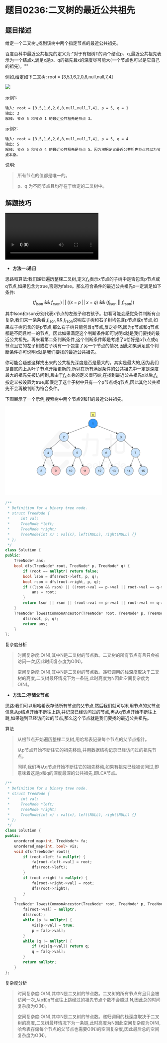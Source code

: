 # 题目0236:二叉树的最近公共祖先
## 题目描述

给定一个二叉树,,找到该树中两个指定节点的最近公共祖先。

百度百科中最近公共祖先的定义为:"对于有根树T的两个结点p、q,最近公共祖先表示为一个结点x,满足x是p、q的祖先且x的深度尽可能大(一个节点也可以是它自己的祖先)。""

例如,给定如下二叉树: root = [3,5,1,6,2,0,8,null,null,7,4]

![](https://assets.leetcode-cn.com/aliyun-lc-upload/uploads/2018/12/15/binarytree.png)

示例1:

```
输入: root = [3,5,1,6,2,0,8,null,null,7,4], p = 5, q = 1
输出: 3
解释: 节点 5 和节点 1 的最近公共祖先是节点 3。
```

示例2:

```
输入: root = [3,5,1,6,2,0,8,null,null,7,4], p = 5, q = 4
输出: 5
解释: 节点 5 和节点 4 的最近公共祖先是节点 5。因为根据定义最近公共祖先节点可以为节点本身。
```

说明:

> 所有节点的值都是唯一的。
> 
> p、q 为不同节点且均存在于给定的二叉树中。

## 解题技巧

<video src="images/d1bebd2259204338817078f5ebee5776ec9425ecfa859dd396f50bee6dfa3c34.mp4" controls></video>

* **方法一:递归**

思路和算法:我们递归遍历整棵二叉树,定义$f_x$表示x节点的子树中是否包含p节点或q节点,如果包含为true,否则为false。那么符合条件的最近公共祖先x一定满足如下条件:

$$(f_{\text{lson}}\ \&\&\ f_{\text{rson}})\ ||\ ((x\ =\ p\ ||\ x\ =\ q)\ \&\&\ (f_{\text{lson}}\ ||\ f_{\text{rson}}))$$

其中lson和rson分别代表x节点的左孩子和右孩子。初看可能会感觉条件判断有点复杂,我们来一条条看,$f_{\text{lson}}\ \&\&\ f_{\text{rson}}$说明左子树和右子树均包含p节点或q节点,如果左子树包含的是p节点,那么右子树只能包含q节点,反之亦然,因为p节点和q节点都是不同且唯一的节点，因此如果满足这个判断条件即可说明x就是我们要找的最近公共祖先。再来看第二条判断条件,这个判断条件即是考虑了x恰好是p节点或q节点且它的左子树或右子树有一个包含了另一个节点的情况,因此如果满足这个判断条件亦可说明x就是我们要找的最近公共祖先。

你可能会疑惑这样找出来的公共祖先深度是否是最大的。其实是最大的,因为我们是自底向上从叶子节点开始更新的,所以在所有满足条件的公共祖先中一定是深度最大的祖先先被访问到,且由于$f_x$本身的定义很巧妙,在找到最近公共祖先x以后,$f_x$按定义被设置为true,即假定了这个子树中只有一个p节点或q节点,因此其他公共祖先不会再被判断为符合条件。

下图展示了一个示例,搜索树中两个节点9和11的最近公共祖先。

![](images/lowest_common_ancestor_of_a_binary_tree.gif)

```c++
/**
 * Definition for a binary tree node.
 * struct TreeNode {
 *     int val;
 *     TreeNode *left;
 *     TreeNode *right;
 *     TreeNode(int x) : val(x), left(NULL), right(NULL) {}
 * };
 */
class Solution {
public:
    TreeNode* ans;
    bool dfs(TreeNode* root, TreeNode* p, TreeNode* q) {
        if (root == nullptr) return false;
        bool lson = dfs(root->left, p, q);
        bool rson = dfs(root->right, p, q);
        if ((lson && rson) || ((root->val == p->val || root->val == q->val) && (lson || rson))) {
            ans = root;
        } 
        return lson || rson || (root->val == p->val || root->val == q->val);
    }
    TreeNode* lowestCommonAncestor(TreeNode* root, TreeNode* p, TreeNode* q) {
        dfs(root, p, q);
        return ans;
    }
};
```
复杂度分析

> 时间复杂度:O(N),其中N是二叉树的节点数。二叉树的所有节点有且只会被访问一次,因此时间复杂度为O(N)。
> 
> 空间复杂度:O(N),其中N是二叉树的节点数。递归调用的栈深度取决于二叉树的高度,二叉树最坏情况下为一条链,此时高度为N因此空间复杂度为O(N)。

* **方法二:存储父节点**

思路:我们可以用哈希表存储所有节点的父节点,然后我们就可以利用节点的父节点信息从p结点开始不断往上跳,并记录已经访问过的节点,再从q节点开始不断往上跳,如果碰到已经访问过的节点,那么这个节点就是我们要找的最近公共祖先。

算法

> 从根节点开始遍历整棵二叉树,用哈希表记录每个节点的父节点指针。
> 
> 从p节点开始不断往它的祖先移动,并用数据结构记录已经访问过的祖先节点。
> 
> 同样,我们再从q节点开始不断往它的祖先移动,如果有祖先已经被访问过,即意味着这是p和q的深度最深的公共祖先,即LCA节点。

```c++
/**
 * Definition for a binary tree node.
 * struct TreeNode {
 *     int val;
 *     TreeNode *left;
 *     TreeNode *right;
 *     TreeNode(int x) : val(x), left(NULL), right(NULL) {}
 * };
 */
class Solution {
public:
    unordered_map<int, TreeNode*> fa;
    unordered_map<int, bool> vis;
    void dfs(TreeNode* root){
        if (root->left != nullptr) {
            fa[root->left->val] = root;
            dfs(root->left);
        }
        if (root->right != nullptr) {
            fa[root->right->val] = root;
            dfs(root->right);
        }
    }
    TreeNode* lowestCommonAncestor(TreeNode* root, TreeNode* p, TreeNode* q) {
        fa[root->val] = nullptr;
        dfs(root);
        while (p != nullptr) {
            vis[p->val] = true;
            p = fa[p->val];
        }
        while (q != nullptr) {
            if (vis[q->val]) return q;
            q = fa[q->val];
        }
        return nullptr;
    }
};
```

复杂度分析

> 时间复杂度:O(N),其中N是二叉树的节点数。二叉树的所有节点有且只会被访问一次,从p和q节点往上跳经过的祖先节点个数不会超过 N,因此总的时间复杂度为O(N)。
> 
> 空间复杂度:O(N),其中N是二叉树的节点数。递归调用的栈深度取决于二叉树的高度,二叉树最坏情况下为一条链,此时高度为N因此空间复杂度为O(N),哈希表存储每个节点的父节点也需要O(N)的空间复杂度,因此最后总的空间复杂度为O(N)。
